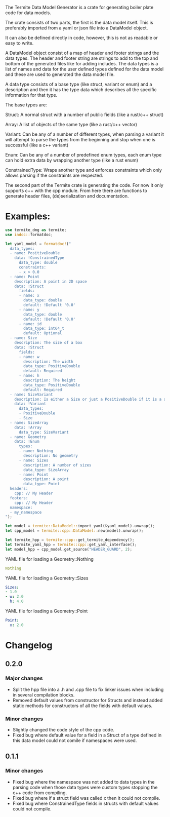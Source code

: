 The Termite Data Model Generator is a crate for generating boiler plate code
for data models.

The crate consists of two parts, the first is the data model itself. This is
preferably imported from a yaml or json file into a DataModel object.

It can also be defined directly in code, however, this is not as readable or
easy to write.

A DataModel object consist of a map of header and footer strings and the
data types. The header and footer string are strings to add to the top and
bottom of the generated files like for adding includes. The data types is a
list of names and data for the user defined types defined for the data model
and these are used to generated the data model file.

A data type consists of a base type (like struct, variant or enum) and a
description and then it has the type data which describes all the specific
information for that type.

The base types are:

Struct: A normal struct with a number of public fields (like a rust/c++
struct)

Array: A list of objects of the same type (like a rust/c++ vector)

Variant: Can be any of a number of different types, when parsing a variant
it will attempt to parse the types from the beginning and stop when one is
successful (like a c++ variant)

Enum: Can be any of a number of predefined enum types, each enum type can
hold extra data by wrapping another type (like a rust enum)

ConstrainedType: Wraps another type and enforces constraints which only
allows parsing if the constraints are respected.

The second part of the Termite crate is generating the code. For now it only
supports c++ with the cpp module. From here there are functions to generate
header files, (de)serialization and documentation.

# Examples:

```rust
use termite_dmg as termite;
use indoc::formatdoc;

let yaml_model = formatdoc!("
  data_types:
  - name: PositiveDouble
    data: !ConstrainedType
      data_type: double
      constraints:
      - x > 0.0
  - name: Point
    description: A point in 2D space
    data: !Struct
      fields:
      - name: x
        data_type: double
        default: !Default '0.0'
      - name: y
        data_type: double
        default: !Default '0.0'
      - name: id
        data_type: int64_t
        default: Optional
  - name: Size
    description: The size of a box
    data: !Struct
      fields:
      - name: w
        description: The width
        data_type: PositiveDouble
        default: Required
      - name: h
        description: The height
        data_type: PositiveDouble
        default: Required
  - name: SizeVariant
    description: Is either a Size or just a PositiveDouble if it is a square
    data: !Variant
      data_types:
      - PositiveDouble
      - Size
  - name: SizeArray
    data: !Array
      data_type: SizeVariant
  - name: Geometry
    data: !Enum
      types:
      - name: Nothing
        description: No geometry
      - name: Sizes
        description: A number of sizes
        data_type: SizeArray
      - name: Point
        description: A point
        data_type: Point
  headers:
    cpp: // My Header
  footers:
    cpp: // My Header
  namespace:
  - my_namespace
");

let model = termite::DataModel::import_yaml(&yaml_model).unwrap();
let cpp_model = termite::cpp::DataModel::new(model).unwrap();

let termite_hpp = termite::cpp::get_termite_dependency();
let termite_yaml_hpp = termite::cpp::get_yaml_interface();
let model_hpp = cpp_model.get_source("HEADER_GUARD", 2);
```

YAML file for loading a Geometry::Nothing
```yaml
Nothing
```

YAML file for loading a Geometry::Sizes
```yaml
Sizes:
- 1.0
- w: 2.0
  h: 4.0
```

YAML file for loading a Geometry::Point
```yaml
Point:
  x: 2.0
```

# Changelog

## 0.2.0

### Major changes

- Split the hpp file into a .h and .cpp file to fix linker issues when including
  in several compilation blocks.
- Removed default values from constructor for Structs and instead added static
  methods for constructors of all the fields with default values.

### Minor changes

- Slightly changed the code style of the cpp code.
- Fixed bug where default value for a field in a Struct of a type defined in
  this data model could not comile if namespaces were used.

## 0.1.1

### Minor changes

- Fixed bug where the namespace was not added to data types in the parsing code
  when those data types were custom types stopping the c++ code from compiling.
- Fixed bug where if a struct field was called x then it could not compile.
- Fixed bug where ConstrainedType fields in structs with default values could not compile.
